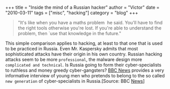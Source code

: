 +++
title = "Inside the mind of a Russian hacker"
author = "Victor"
date = "2010-03-11"
tags = ["misc", "hacking"]
category = "blog"
+++

>"It's like when you have a maths problem  he said. You'll have to find the right tools otherwise you're lost. If you're able to understand the problem, then `use that knowledge in the future."

This simple comparison applies to hacking, at least to that one that is used to be practiced in Russia. Even Mr. Kaspersky admits that most sophisticated attacks have their origin in his own country. Russian hacking attacks seem to be more `professional`, the malware design more `complicated and technical`. Is Russia going to form their cyber-specialists to ruthless and money greedy cyber-gangsters? [BBC News][1] provides a very informative interview of young men who pretends to belong to the so called `new generation` of cyber-specialists in Russia.[Source: BBC [News][1]]


 [1]: http://news.bbc.co.uk/2/hi/technology/8561910.stm
